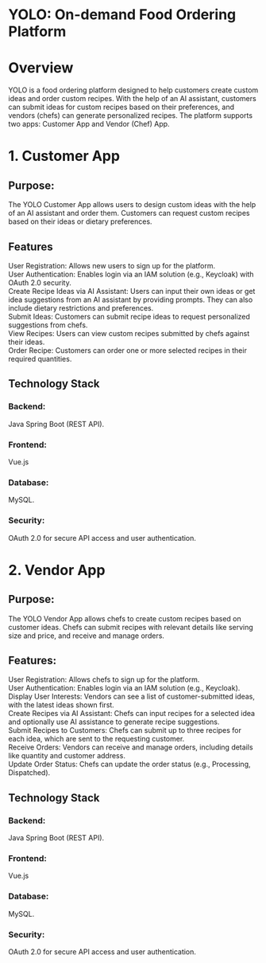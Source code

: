 # YOLO: On-demand Food Ordering Platform
# Overview
YOLO is a food ordering platform designed to help customers create custom ideas and order custom recipes. With the help of an AI assistant, customers can submit ideas for custom recipes based on their preferences, and vendors (chefs) can generate personalized recipes. The platform supports two apps: Customer App and Vendor (Chef) App.

# 1. Customer App
## Purpose:
The YOLO Customer App allows users to design custom ideas with the help of an AI assistant and order them. Customers can request custom recipes based on their ideas or dietary preferences.

## Features
User Registration: Allows new users to sign up for the platform. </br>
User Authentication: Enables login via an IAM solution (e.g., Keycloak) with OAuth 2.0 security. </br>
Create Recipe Ideas via AI Assistant: Users can input their own ideas or get idea suggestions from an AI assistant by providing prompts. They can also include dietary restrictions and preferences. </br>
Submit Ideas: Customers can submit recipe ideas to request personalized suggestions from chefs. </br>
View Recipes: Users can view custom recipes submitted by chefs against their ideas. </br>
Order Recipe: Customers can order one or more selected recipes in their required quantities. </br>
## Technology Stack
### Backend:
Java Spring Boot (REST API).

### Frontend: 
Vue.js

### Database: 
MySQL.

### Security:
OAuth 2.0 for secure API access and user authentication.

# 2. Vendor App
## Purpose:
The YOLO Vendor App allows chefs to create custom recipes based on customer ideas. Chefs can submit recipes with relevant details like serving size and price, and receive and manage orders.

## Features:
User Registration: Allows chefs to sign up for the platform. </br>
User Authentication: Enables login via an IAM solution (e.g., Keycloak). </br>
Display User Interests: Vendors can see a list of customer-submitted ideas, with the latest ideas shown first. </br>
Create Recipes via AI Assistant: Chefs can input recipes for a selected idea and optionally use AI assistance to generate recipe suggestions. </br>
Submit Recipes to Customers: Chefs can submit up to three recipes for each idea, which are sent to the requesting customer. </br>
Receive Orders: Vendors can receive and manage orders, including details like quantity and customer address. </br>
Update Order Status: Chefs can update the order status (e.g., Processing, Dispatched). </br>
## Technology Stack
### Backend:
Java Spring Boot (REST API).

### Frontend: 
Vue.js

### Database: 
MySQL.

### Security: 
OAuth 2.0 for secure API access and user authentication.

